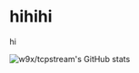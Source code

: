 # hihihi
hi

![w9x/tcpstream's GitHub stats](https://github-readme-stats.vercel.app/api?username=anuraghazra&show_icons=true&theme=radical)
